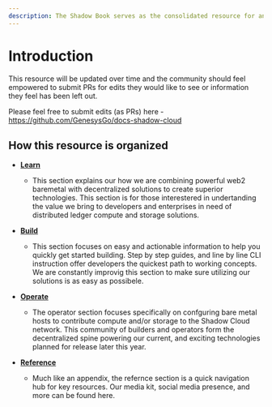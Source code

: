 ```yaml
---
description: The Shadow Book serves as the consolidated resource for anyone exploring or trying to build on top of the Shadow Ecosystem.
---
```


# Introduction

This resource will be updated over time and the community should feel empowered to submit PRs for edits they would like to see or information they feel has been left out.

Please feel free to submit edits (as PRs) here - https://github.com/GenesysGo/docs-shadow-cloud

## How this resource is organized

* **[Learn](learn/README.md)**
    * This section explains our how we are combining powerful web2 baremetal with decentralized solutions to create superior technologies. This section is for those interestered in undertanding the value we bring to developers and enterprises in need of distributed ledger compute and storage solutions.

* **[Build](build/README.md)**
    * This section focuses on easy and actionable information to help you quickly get started building. Step by step guides, and line by line CLI instruction offer developers the quickest path to working concepts. We are constantly improvig this section to make sure utilizing our solutions is as easy as possibele.

* **[Operate](operate/README.md)**
    * The operator section focuses specifically on confguring bare metal hosts to contribute compute and/or storage to the Shadow Cloud network. This community of builders and operators form the decentralized spine powering our current, and exciting technologies planned for release later this year.

* **[Reference](reference/README.md)**
    * Much like an appendix, the refernce section is a quick navigation hub for key resources. Our media kit, social media presence, and more can be found here.
